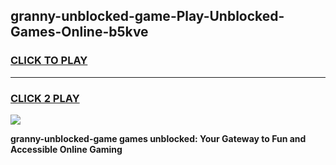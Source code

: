 
## granny-unblocked-game-Play-Unblocked-Games-Online-b5kve
<h3>
<a href="https://premium76.site?title=granny-unblocked-game&ref=25A">CLICK TO PLAY</a></h3>
<hr>

<h3>
<a href="https://premium76.site?title=granny-unblocked-game&ref=25A">CLICK 2 PLAY</a>
  
</h3>

<a href="https://premium76.site?title=granny-unblocked-game&ref=25A"><img src="https://clearcache.store/games.png"></a>


**granny-unblocked-game games unblocked: Your Gateway to Fun and Accessible Online Gaming**

